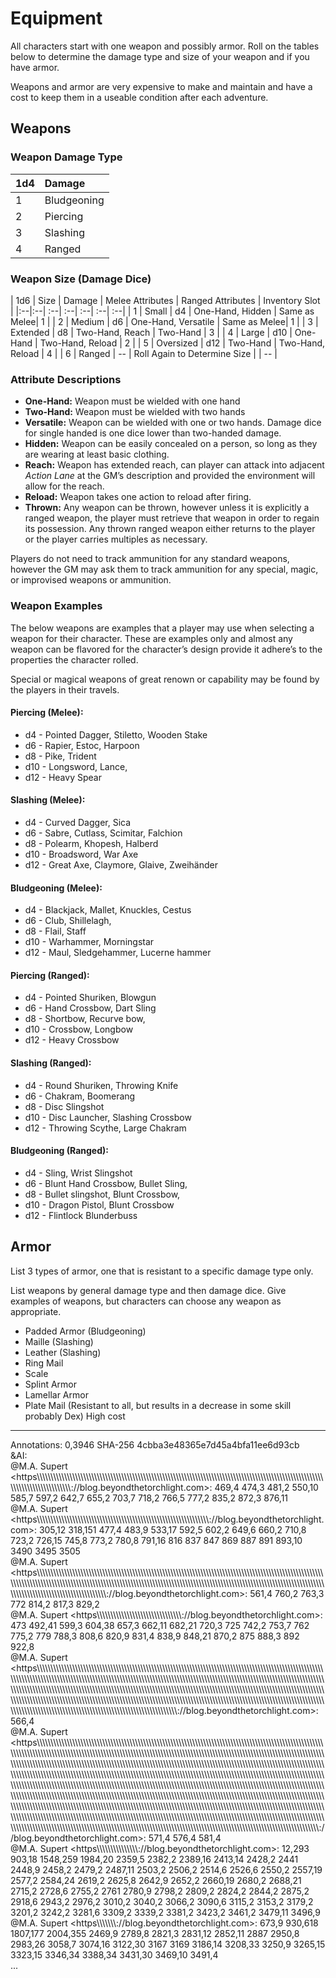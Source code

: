 # Equipment
All characters start with one weapon and possibly armor. Roll on the tables below to determine the damage type and size of your weapon and if you have armor. 

Weapons and armor are very expensive to make and maintain and have a cost to keep them in a useable condition after each adventure. 

## Weapons 
### Weapon Damage Type
| 1d4 | Damage |
|:--|:--|
| 1 | Bludgeoning |
| 2 | Piercing |
| 3 | Slashing |
| 4 | Ranged |

###  Weapon Size (Damage Dice)
| 1d6 | Size | Damage | Melee Attributes  | Ranged Attributes | Inventory Slot | 
|:--|:--| :--| :--| :--| :--| :--|
| 1 | Small | d4 | One-Hand, Hidden | Same as Melee| 1 |
| 2 | Medium | d6 | One-Hand, Versatile | Same as Melee| 1 |
| 3 | Extended | d8 | Two-Hand, Reach  | Two-Hand | 3 |
| 4 | Large | d10 | One-Hand | Two-Hand, Reload | 2 |
| 5 | Oversized | d12 | Two-Hand | Two-Hand, Reload | 4 | 
| 6 | Ranged | -- | Roll Again to Determine Size | | -- |

### Attribute Descriptions
- **One-Hand:** Weapon must be wielded with one hand
- **Two-Hand:** Weapon must be wielded with two hands
- **Versatile:** Weapon can be wielded with one or two hands. Damage dice for single handed is one dice lower than two-handed damage. 
- **Hidden:** Weapon can be easily concealed on a person, so long as they are wearing at least basic clothing. 
- **Reach:** Weapon has extended reach, can player can attack into adjacent *Action Lane* at the GM’s description and provided the environment will allow for the reach. 
- **Reload:** Weapon takes one action to reload after firing. 
- **Thrown:** Any weapon can be thrown, however unless it is explicitly a ranged weapon, the player must retrieve that weapon in order to regain its possession. Any thrown ranged weapon either returns to the player or the player carries multiples as necessary. 

Players do not need to track ammunition for any standard weapons, however the GM may ask them to track ammunition for any special, magic, or improvised weapons or ammunition.

### Weapon Examples
The below weapons are examples that a player may use when selecting a weapon for their character. These are examples only and almost any weapon can be flavored for the character’s design provide it adhere’s to the properties the character rolled. 

Special or magical weapons of great renown or capability may be found by the players in their travels. 

#### Piercing (Melee):
- d4 - Pointed Dagger, Stiletto, Wooden Stake
- d6 - Rapier, Estoc, Harpoon
- d8 - Pike, Trident
- d10 - Longsword, Lance, 
- d12 - Heavy Spear

#### Slashing (Melee):
- d4 - Curved Dagger, Sica
- d6 - Sabre, Cutlass, Scimitar, Falchion
- d8 - Polearm, Khopesh, Halberd
- d10 - Broadsword, War Axe
- d12 - Great Axe, Claymore, Glaive, Zweihänder

#### Bludgeoning (Melee):
- d4 - Blackjack, Mallet, Knuckles, Cestus
- d6 - Club, Shillelagh, 
- d8 - Flail, Staff
- d10 - Warhammer, Morningstar
- d12 - Maul, Sledgehammer, Lucerne hammer

#### Piercing (Ranged):
- d4 - Pointed Shuriken, Blowgun
- d6 - Hand Crossbow, Dart Sling 
- d8 - Shortbow, Recurve bow,
- d10 - Crossbow, Longbow
- d12 - Heavy Crossbow 

#### Slashing (Ranged):
- d4 - Round Shuriken, Throwing Knife
- d6 - Chakram, Boomerang
- d8 - Disc Slingshot
- d10 - Disc Launcher, Slashing Crossbow
- d12 - Throwing Scythe, Large Chakram

#### Bludgeoning (Ranged):
- d4 - Sling, Wrist Slingshot
- d6 - Blunt Hand Crossbow, Bullet Sling,
- d8 - Bullet slingshot, Blunt Crossbow, 
- d10 - Dragon Pistol, Blunt Crossbow
- d12 - Flintlock Blunderbuss





## Armor


List 3 types of armor, one that is resistant to a specific damage type only. 

List weapons by general damage type and then damage dice. Give examples of weapons, but characters can choose any weapon as appropriate. 

- Padded Armor (Bludgeoning)
- Maille (Slashing)
- Leather (Slashing)
- Ring Mail
- Scale 
- Splint Armor
- Lamellar Armor
- Plate Mail (Resistant to all, but results in a decrease in some skill probably Dex) High cost



---
Annotations: 0,3946 SHA-256 4cbba3e48365e7d45a4bfa11ee6d93cb  
&AI:   
@M.A. Supert <https\\\\\\\\\\\\\\\\\\\\\\\\\\\\\\\\\\\\\\\\\\\\\\\\\\\\\\\\\\\\\\\\\\\\\\\\\\\\\\\\\\\\\\\\\\\\\\\\\\\\\\\\\\\\\\\\\\\\\\\\\\\\\\\\\\\\\\\\\\\\\\\\\\\\\\\\\\\\\\\\\\\\\\\\\\\\\\\\\\\\\\\\\\\\\\\\\\\\\\\\\\\\\\\\\\\\\\\\\\\\\\\\\\\\\\\\\\\\\\\\\\\\\\\\\\\\\\\://blog.beyondthetorchlight.com>: 469,4 474,3 481,2 550,10 585,7 597,2 642,7 655,2 703,7 718,2 766,5 777,2 835,2 872,3 876,11  
@M.A. Supert <https\\\\\\\\\\\\\\\\\\\\\\\\\\\\\\\\\\\\\\\\\\\\\\\\\\\\\\\\\\\\\\\\\\\\\\\\\\\\\\\\\\\\\\\\\\\\\\\\\\\\\\\\\\\\\\\\\\\\\\\\\\\\\\\://blog.beyondthetorchlight.com>: 305,12 318,151 477,4 483,9 533,17 592,5 602,2 649,6 660,2 710,8 723,2 726,15 745,8 773,2 780,8 791,16 816 837 847 869 887 891 893,10 3490 3495 3505  
@M.A. Supert <https\\\\\\\\\\\\\\\\\\\\\\\\\\\\\\\\\\\\\\\\\\\\\\\\\\\\\\\\\\\\\\\\\\\\\\\\\\\\\\\\\\\\\\\\\\\\\\\\\\\\\\\\\\\\\\\\\\\\\\\\\\\\\\\\\\\\\\\\\\\\\\\\\\\\\\\\\\\\\\\\\\\\\\\\\\\\\\\\\\\\\\\\\\\\\\\\\\\\\\\\\\\\\\\\\\\\\\\\\\\\\\\\\\\\\\\\\\\\\\\\\\\\\\\\\\\\\\\\\\\\\\\\\\\\\\\\\\\\\\\\\\\\\\\\\\\\\\\\\\\\\\\\\\\\\\\\\\\\\\\\\\\\\\\\\\\\\\\\\\\\\\\\\\\\\\\\\\\\\\\\\\\\\\\\\\\\\\\\\\\\\\\\\\\\\\\\\\\\\\\\\\\\\\\\\\\\\\\\\\\\\\\\\\\\\\\\\\\\\\\\\\\\\\\\\\\\\\\\\\\\\\\\\\\\\\\\\\\\\\\\\\\\\\\\\\\\\\\\\\\\\\\\\\\\\\\://blog.beyondthetorchlight.com>: 561,4 760,2 763,3 772 814,2 817,3 829,2  
@M.A. Supert <https\\\\\\\\\\\\\\\\\\\\\\\\\\\\\\\\\\\\\\\\\\\\\\\\\\\\\\\\\\\\\\\://blog.beyondthetorchlight.com>: 473 492,41 599,3 604,38 657,3 662,11 682,21 720,3 725 742,2 753,7 762 775,2 779 788,3 808,6 820,9 831,4 838,9 848,21 870,2 875 888,3 892 922,8  
@M.A. Supert <https\\\\\\\\\\\\\\\\\\\\\\\\\\\\\\\\\\\\\\\\\\\\\\\\\\\\\\\\\\\\\\\\\\\\\\\\\\\\\\\\\\\\\\\\\\\\\\\\\\\\\\\\\\\\\\\\\\\\\\\\\\\\\\\\\\\\\\\\\\\\\\\\\\\\\\\\\\\\\\\\\\\\\\\\\\\\\\\\\\\\\\\\\\\\\\\\\\\\\\\\\\\\\\\\\\\\\\\\\\\\\\\\\\\\\\\\\\\\\\\\\\\\\\\\\\\\\\\\\\\\\\\\\\\\\\\\\\\\\\\\\\\\\\\\\\\\\\\\\\\\\\\\\\\\\\\\\\\\\\\\\\\\\\\\\\\\\\\\\\\\\\\\\\\\\\\\\\\\\\\\\\\\\\\\\\\\\\\\\\\\\\\\\\\\\\\\\\\\\\\\\\\\\\\\\\\\\\\\\\\\\\\\\\\\\\\\\\\\\\\\\\\\\\\\\\\\\\\\\\\\\\\\\\\\\\\\\\\\\\\\\\\\\\\\\\\\\\\\\\\\\\\\\\\\\\\\\\\\\\\\\\\\\\\\\\\\\\\\\\\\\\\\\\\\\\\\\\\\\\\\\\\\\\\\\\\\\\\\\\\\\\\\\\\\\\\\\\\\\\\\\\\\\\\\\\\\\\\\\\\\\\\\\\\\\\\\\\\\\\\\\\\\\\\\\\\\\\\\\\\\\\\\\\\\\\\\\\\\\\\\\\\\\\\\\\\\\\\\\\\\\\\\\\\\\\\\\\\\\\\\\\\\\\\\\\\\\\\\\\\\\\\\\\\\\\\\\\\\\\\\\\\\\\\\\\\\\\\\\\\\\\\\\\\\\\\\\\\\\\\\\\\\\\\\\\\\\\\\\\\\\\\\\\\\\\\\\\\\\\\\\\\\\\\\\\\\\\\\\\\\\\\\\\\\\\\\\\\\\\\\\\\\\\\\\\\\\\\\\\\\\\\\\\\\\\\\\\\\\\\\\\\\\\\\\\\\\\\\\\\\\\\\\\\\\\\\\\\\\\\\\\\\\\\\\\\\\\\\\\\\\\\\\\\\\\\\\\\\\\\\\\\\\\\\\\\\\\\\\\\\\\\://blog.beyondthetorchlight.com>: 566,4  
@M.A. Supert <https\\\\\\\\\\\\\\\\\\\\\\\\\\\\\\\\\\\\\\\\\\\\\\\\\\\\\\\\\\\\\\\\\\\\\\\\\\\\\\\\\\\\\\\\\\\\\\\\\\\\\\\\\\\\\\\\\\\\\\\\\\\\\\\\\\\\\\\\\\\\\\\\\\\\\\\\\\\\\\\\\\\\\\\\\\\\\\\\\\\\\\\\\\\\\\\\\\\\\\\\\\\\\\\\\\\\\\\\\\\\\\\\\\\\\\\\\\\\\\\\\\\\\\\\\\\\\\\\\\\\\\\\\\\\\\\\\\\\\\\\\\\\\\\\\\\\\\\\\\\\\\\\\\\\\\\\\\\\\\\\\\\\\\\\\\\\\\\\\\\\\\\\\\\\\\\\\\\\\\\\\\\\\\\\\\\\\\\\\\\\\\\\\\\\\\\\\\\\\\\\\\\\\\\\\\\\\\\\\\\\\\\\\\\\\\\\\\\\\\\\\\\\\\\\\\\\\\\\\\\\\\\\\\\\\\\\\\\\\\\\\\\\\\\\\\\\\\\\\\\\\\\\\\\\\\\\\\\\\\\\\\\\\\\\\\\\\\\\\\\\\\\\\\\\\\\\\\\\\\\\\\\\\\\\\\\\\\\\\\\\\\\\\\\\\\\\\\\\\\\\\\\\\\\\\\\\\\\\\\\\\\\\\\\\\\\\\\\\\\\\\\\\\\\\\\\\\\\\\\\\\\\\\\\\\\\\\\\\\\\\\\\\\\\\\\\\\\\\\\\\\\\\\\\\\\\\\\\\\\\\\\\\\\\\\\\\\\\\\\\\\\\\\\\\\\\\\\\\\\\\\\\\\\\\\\\\\\\\\\\\\\\\\\\\\\\\\\\\\\\\\\\\\\\\\\\\\\\\\\\\\\\\\\\\\\\\\\\\\\\\\\\\\\\\\\\\\\\\\\\\\\\\\\\\\\\\\\\\\\\\\\\\\\\\\\\\\\\\\\\\\\\\\\\\\\\\\\\\\\\\\\\\\\\\\\\\\\\\\\\\\\\\\\\\\\\\\\\\\\\\\\\\\\\\\\\\\\\\\\\\\\\\\\\\\\\\\\\\\\\\\\\\\\\\\\\\\\\\\\\\\\\\\\\\\\\\\\\\\\\\\\\\\\\\\\\\\\\\\\\\\\\\\\\\\\\\\\\\\\\\\\\\\\\\\\\\\\\\\\\\\\\\\\\\\\\\\\\\\\\\\\\\\\\\\\\\\\\\\\\\\\\\\\\\\\\\\\\\\\\\\\\\\\\\\\\\\\\\\\\\\\\\\\\\\\\\\\\\\\\\\\\\\\\\\\\\\\\\\\\\\\\\\\\\\\\\\\\\\\\\\\\\\\\\\\\\\\\\\\\\\\\\\\\\\\\\\\\\\\\\\\\\\\\\\\\\\\\\\\\\\\\\\\\\\\\\\\\\\\\\\\\\\\\\\\\\\\\\\\\\\\\\\\\\\\\\\\\\\\\\\\\\\\\\\\\\\\\\\\\\\\\\\\\\\\\\\\\\\\\\\\\\\\\\\\\\\\\\\\\\\\\\\\\\\\\\\\\\\\\\\\\\\\\\\\\\\\\\\\\\\\\\\\\\\\\\\\\\\\\\\\\\\\\\\\\\\\\\\\\\\\\\\\\\\\\\\\\\\\\\\\\\\\\\\\\\\\\\\\\\\\\\\\\\\\\\\\\\\\\\\\\\\\\\\\\\\\\\\\\\\\\\\\\\\\\\\\\\\\\\\\\\\\\\\\\\\\\\\\\\\\\\\\\\\\\\\\\\\\\\\\\\\\\\\\\\\\\\\\\\\\\\\\\\\\\\\\\\\\\\\\\\\\\\\\\\\\\\\\\\\\\\\\\\\\\\\\\\\\\\\\\\\\\\\\\\\\\\\\\\\\\\\\\\\\\\\\\\\\\\\\\\\\\\\\\\\\\\\\\\\\\\\\\\\\\\\\\\\\\\\\\\\\\\\\\\\\\\\\\\\\\\\\\\\\\\\\\\\\\\\\\\\\\\\\\\\\\\\\\\\\\\\\\\\\\\\\\\\\\\\\\\\\\\\\\\\\\\\\\\\\\\\\\\\\\\\\\\\\\\\\\\\\\\\\\\\\\\\\\\\\\\\\\\\\\\\\\\\\\\\\\\\\\\\\\\\\\\\\\\\\\\\\\\\\\\\\\\\\\\\\\\\\\\\\\\\\\\\\\\\\\\\\\\\\\\\\\\\\\\\\\\\\\://blog.beyondthetorchlight.com>: 571,4 576,4 581,4  
@M.A. Supert <https\\\\\\\\\\\\\\\\\\\\\\\\\\\\\\\://blog.beyondthetorchlight.com>: 12,293 903,18 1548,259 1984,20 2359,5 2382,2 2389,16 2413,14 2428,2 2441 2448,9 2458,2 2479,2 2487,11 2503,2 2506,2 2514,6 2526,6 2550,2 2557,19 2577,2 2584,24 2619,2 2625,8 2642,9 2652,2 2660,19 2680,2 2688,21 2715,2 2728,6 2755,2 2761 2780,9 2798,2 2809,2 2824,2 2844,2 2875,2 2918,6 2943,2 2976,2 3010,2 3040,2 3066,2 3090,6 3115,2 3153,2 3179,2 3201,2 3242,2 3281,6 3309,2 3339,2 3381,2 3423,2 3461,2 3479,11 3496,9  
@M.A. Supert <https\\\\\\\\\\\\\\\://blog.beyondthetorchlight.com>: 673,9 930,618 1807,177 2004,355 2469,9 2789,8 2821,3 2831,12 2852,11 2887 2950,8 2983,26 3058,7 3074,16 3122,30 3167 3169 3186,14 3208,33 3250,9 3265,15 3323,15 3346,34 3388,34 3431,30 3469,10 3491,4  
...
